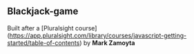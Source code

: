 ## Blackjack-game

Built after a [Pluralsight course]  
(https://app.pluralsight.com/library/courses/javascript-getting-started/table-of-contents)
by **Mark Zamoyta**